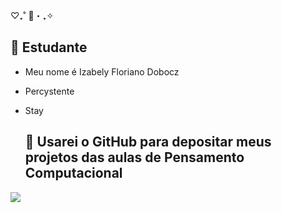 ♡₊˚ 🦢・₊✧ 
## 🎀 Estudante 

- Meu nome é Izabely Floriano Dobocz
- Percystente
- Stay

  ## 🦭 Usarei o GitHub para depositar meus projetos das aulas de Pensamento Computacional
 ![](https://media.tenor.com/kQj_q4GqgTIAAAAi/chuu-coquette.gif)
